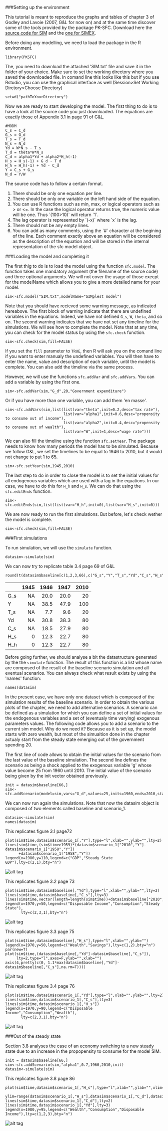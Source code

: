 ###Setting up the environment

This tutorial is meant to reproduce the graphs and tables of chapter 3 of Godley and Lavoie (2007, G&L for now on) and at the same time discover some of the tools provided by the package PK-SFC. Download here the [source code for SIM](https://github.com/S120/PKSFC/files/436934/SIM.txt) and the [one for SIMEX](https://github.com/S120/PKSFC/files/436935/SIMEX.txt).

Before doing any modelling, we need to load the package in the R environment. 
```{r}
library(PKSFC)
```

The, you need to download the attached 'SIM.txt' file and save it in the folder of your choice. Make sure to set the working directory where you saved the downloaded file. In comand line this looks like this but if you use Rstudio, you can use the graphical interface as well (Session>Set Working Dirctory>Choose Directory)
```{r, eval=FALSE}
setwd("pathToYourDirectory")
```

Now we are ready to start developing the model. The first thing to do is to have a look at the source code you just downloaded. The equations are exactly those of Appendix 3.1 in page 91 of G&L. 
```{r, eval=FALSE}
#MODM
C_s = C_d
G_s = G_d
T_s = T_d
N_s = N_d
Yd = W*N_s - T_s
T_d = theta*W*N_s
C_d = alpha1*Yd + alpha2*H_h(-1)
H_s = H_s(-1) + G_d - T_d
H_h = H_h(-1) + Yd - C_d
Y = C_s + G_s
N_d = Y/W
```
The source code has to follow a certain format. 
<ol>
<li>There should be only one equation per line.</li>
<li>There should be only one variable on the left hand side of the equation.</li>
<li>You can use R functions such as min, max, or logical operators such as > or <=. In the case the logical operatur returns true, the numeric value will be one. Thus `(100>10)` will return `1`.</li>
<li>The lag operator is represented by `(-x)` where `x` is the lag.</li>
<li>There should not be any empty lines.</li>
<li>You can add as many comments, using the `#` character at the begining of the line. Each comment exactly above an equation will be considered as the description of the equation and will be stored in the internal representation of the sfc model object.</li>
</ol>

###Loading the model and completing it

The first thig to do is to load the model using the function `sfc.model`. The function takes one mandatory argument (the filename of the source code) and three optional arguments. We will not cover the usage of those execpt for the modelName which allows you to give a more detailed name for your model.
```{r}
sim<-sfc.model("SIM.txt",modelName="SIMplest model")
```

Note that you should have recieved some warning message, as indicated hereabove. The first block of warning indicate that there are undefined variables in the equations. Indeed, we have not defined `G_s`, `W`, `theta`, and so on. The second warning indicates that we have not set any timeline for the simulations. We will see how to complete the model. Note that at any time, you can check for the model status by using the `sfc.check` function.
```{r}
sim<-sfc.check(sim,fill=FALSE)
```
If you set the `fill` parameter to `TRUE`, then R will ask you on the comand line if you want to enter manualy the undefined variables. You will then have to enter the name, value and description of each variable, until the model is complete. You can also add the timeline via the same process.

However, we will use the functions `sfc.addVar` and `sfc.addVars`. You can add a variable by using the first one.
```{r}
sim<-sfc.addVar(sim,"G_d",20,"Government expenditure")
```
Or if you have more than one variable, you can add them 'en masse'.
```{r}
sim<-sfc.addVars(sim,list(list(var="theta",init=0.2,desc="tax rate"),
                          list(var="alpha1",init=0.6,desc="propensity to consume out of income"),
                          list(var="alpha2",init=0.4,desc="propensity to consume out of wealth"),
                          list(var="W",init=1,desc="wage rate")))
```

We can also fill the timeline using the function `sfc.setYear`. The package needs to know how many periods the model has to be simulated. Because we follow G&L, we set the timelines to be equal to 1946 to 2010, but it would not change to put 1 to 65.
```{r}
sim<-sfc.setYear(sim,1945,2010)
```

The last step to do in order to close the model is to set the initial values for all endogenous variables which are used with a lag in the equations. In our case, we have to do this for `H_h` and `H_s`. We can do that using the `sfc.editEnds` function.
```{r}
sim<-sfc.editEnds(sim,list(list(var="H_h",init=0),list(var="H_s",init=0)))
```

We are now ready to run the first simulations. But before, let's check wether the model is complete.
```{r}
sim<-sfc.check(sim,fill=FALSE)
```

###First simulations

To run simulation, we will use the `simulate` function. 
```{r}
datasim<-simulate(sim)
```

We can now try to replicate table 3.4 page 69 of G&L

```{r}
round(t(datasim$baseline[c(1,2,3,66),c("G_s","Y","T_s","Yd","C_s","H_s","H_h")]),digits=1)
```

|    | 1945| 1946| 1947| 2010|
|:---|----:|----:|----:|----:|
|G_s |   NA| 20.0| 20.0|   20|
|Y   |   NA| 38.5| 47.9|  100|
|T_s |   NA|  7.7|  9.6|   20|
|Yd  |   NA| 30.8| 38.3|   80|
|C_s |   NA| 18.5| 27.9|   80|
|H_s |    0| 12.3| 22.7|   80|
|H_h |    0| 12.3| 22.7|   80|

Before going further, we should analyse a bit the datastructure generated by the the `simulate` function. The result of this function is a list whose name are composed of the result of the baseline scenario simulation and all eventual scenarios. You can always check what result exists by using the 'names' function:

```{r}
names(datasim)
```

In the present case, we have only one dataset which is composed of the simulation results of the baseline scenario. In order to obtain the various plots of the chapter, we need to add alternative scenarios. A scenario can be defined as a simulation for which you can define a set of initial values for the endogenous variables and a set of (eventualy time varying) exogenous parameters values. The following code allows you to add a scenario to the current sim model. Why do we need it? Because as it is set up, the model starts with zero wealth, but most of the simualtion done in the chapter actualy start from the steady state emerging out of the government spending 20. 

The first line of code allows to obtain the initial values for the scenario from the last value of the baseline simulation. The second line defines the scenario as being a shock applied to the exogenous variable 'g' whose value become 25 from 1960 until 2010. The initial value of the scenario being given by the init vector obtained previously.

```{r}
init = datasim$baseline[66,]
sim<-sfc.addScenario(model=sim,vars="G_d",values=25,inits=1960,ends=2010,starts=init)
```


We can now run again the simulations. Note that now the datasim object is composed of two elements called baseline and scenario_1.

```{r}
datasim<-simulate(sim)
names(datasim)
```

This replicates figure 3.1 page72
```{r}
plot(sim$time,datasim$scenario_1[,"Y"],type="l",xlab="",ylab="",lty=2)
lines(sim$time,(sim$time>1959)*(datasim$scenario_1["2010","Y"]-datasim$scenario_1["1958","Y"])
      +datasim$scenario_1["1958","Y"])
legend(x=1980,y=110,legend=c("GDP","Steady State GDP"),lty=c(2,1),bty="n")
```
![alt tag](https://cloud.githubusercontent.com/assets/11057808/17968778/944a1016-6ac6-11e6-8569-d4650a66259d.png)

This replicates figure 3.2 page 73
```{r}
plot(sim$time,datasim$baseline[,"Yd"],type="l",xlab="",ylab="",lty=2)
lines(sim$time,datasim$baseline[,"C_s"],lty=3)
lines(sim$time,vector(length=length(sim$time))+datasim$baseline["2010","C_s"])
legend(x=1970,y=50,legend=c("Disposable Income","Consumption","Steady State"),
       lty=c(2,3,1),bty="n")
```

![alt tag](https://cloud.githubusercontent.com/assets/11057808/17968779/944bf69c-6ac6-11e6-9ec3-150eff6991b0.png)

This replicates figure 3.3 page 75
```{r}
plot(sim$time,datasim$baseline[,"H_s"],type="l",xlab="",ylab="")
legend(x=1970,y=50,legend=c("Wealth","Savings"),lty=c(1,2),bty="n")
par(new=T)
plot(sim$time,(datasim$baseline[,"Yd"]-datasim$baseline[,"C_s"]),
     lty=2,type="l",axes=F,ylab="",xlab="")
axis(4,pretty(c(0, 1.1*max(datasim$baseline[,"Yd"]-datasim$baseline[,"C_s"],na.rm=T))))
```

![alt tag](https://cloud.githubusercontent.com/assets/11057808/17968782/944ee4e2-6ac6-11e6-99e2-4fed76a7e06c.png)

This replicates figure 3.4 page 76
```{r}
plot(sim$time,datasim$scenario_1[,"Yd"],type="l",xlab="",ylab="",lty=2)
lines(sim$time,datasim$scenario_1[,"C_s"],lty=3)
lines(sim$time,datasim$scenario_1[,"H_s"])
legend(x=1970,y=90,legend=c("Disposable Income","Consumption","Wealth"),
       lty=c(2,3,1),bty="n")
```

![alt tag](https://cloud.githubusercontent.com/assets/11057808/17968781/944da94c-6ac6-11e6-8cad-5ab7524f60ed.png)

###Out of the steady state

Section 3.8 analyses the case of an economy switching to a new steady state due to an increase in the propopensity to consume for the model SIM.
```{r}
init = datasim$baseline[66,]
sim<-sfc.addScenario(sim,"alpha1",0.7,1960,2010,init)
datasim<-simulate(sim)
```

This replicates figure 3.8 page 86
```{r}
plot(sim$time,datasim$scenario_1[,"H_s"],type="l",xlab="",ylab="",xlim=range(sim$time),
     ylim=range(datasim$scenario_1[,"H_s"],datasim$scenario_1[,"C_d"],datasim$scenario_1[,"Yd"]))
lines(sim$time,datasim$scenario_1[,"C_d"],lty=2)
lines(sim$time,datasim$scenario_1[,"Yd"],lty=3)
legend(x=1980,y=95,legend=c("Wealth","Consumption","Disposable Income"),lty=c(1,2,3),bty="n")
```

![alt tag](https://cloud.githubusercontent.com/assets/11057808/17968780/944d346c-6ac6-11e6-9a8b-321df9df9704.png)
